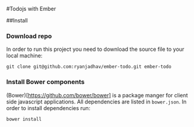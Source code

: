 #Todojs with Ember

##Install

### Download repo
In order to run this project you need to download the source file to your local
machine:

    git clone git@github.com:ryanjadhav/ember-todo.git ember-todo

### Install Bower components
(Bower)[https://github.com/bower/bower] is a package manger for client side
javascript applications. All dependencies are listed in `bower.json`. In order
to install dependencies run: 

    bower install

